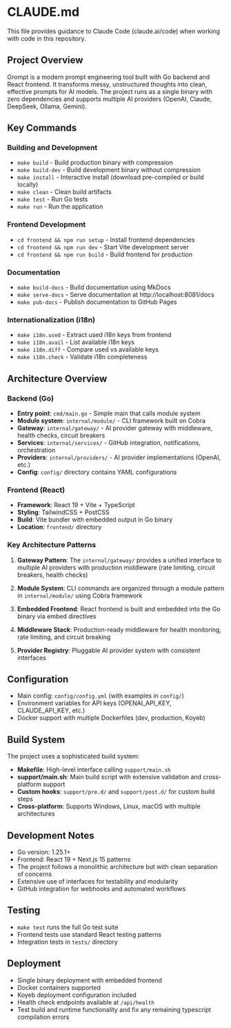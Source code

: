 # CLAUDE.md

This file provides guidance to Claude Code (claude.ai/code) when working with code in this repository.

## Project Overview

Grompt is a modern prompt engineering tool built with Go backend and React frontend. It transforms messy, unstructured thoughts into clean, effective prompts for AI models. The project runs as a single binary with zero dependencies and supports multiple AI providers (OpenAI, Claude, DeepSeek, Ollama, Gemini).

## Key Commands

### Building and Development
- `make build` - Build production binary with compression
- `make build-dev` - Build development binary without compression
- `make install` - Interactive install (download pre-compiled or build locally)
- `make clean` - Clean build artifacts
- `make test` - Run Go tests
- `make run` - Run the application

### Frontend Development
- `cd frontend && npm run setup` - Install frontend dependencies
- `cd frontend && npm run dev` - Start Vite development server
- `cd frontend && npm run build` - Build frontend for production

### Documentation
- `make build-docs` - Build documentation using MkDocs
- `make serve-docs` - Serve documentation at http://localhost:8081/docs
- `make pub-docs` - Publish documentation to GitHub Pages

### Internationalization (i18n)
- `make i18n.used` - Extract used i18n keys from frontend
- `make i18n.avail` - List available i18n keys
- `make i18n.diff` - Compare used vs available keys
- `make i18n.check` - Validate i18n completeness

## Architecture Overview

### Backend (Go)
- **Entry point**: `cmd/main.go` - Simple main that calls module system
- **Module system**: `internal/module/` - CLI framework built on Cobra
- **Gateway**: `internal/gateway/` - AI provider gateway with middleware, health checks, circuit breakers
- **Services**: `internal/services/` - GitHub integration, notifications, orchestration
- **Providers**: `internal/providers/` - AI provider implementations (OpenAI, etc.)
- **Config**: `config/` directory contains YAML configurations

### Frontend (React)
- **Framework**: React 19 + Vite + TypeScript
- **Styling**: TailwindCSS + PostCSS
- **Build**: Vite bundler with embedded output in Go binary
- **Location**: `frontend/` directory

### Key Architecture Patterns

1. **Gateway Pattern**: The `internal/gateway/` provides a unified interface to multiple AI providers with production middleware (rate limiting, circuit breakers, health checks)

2. **Module System**: CLI commands are organized through a module pattern in `internal/module/` using Cobra framework

3. **Embedded Frontend**: React frontend is built and embedded into the Go binary via embed directives

4. **Middleware Stack**: Production-ready middleware for health monitoring, rate limiting, and circuit breaking

5. **Provider Registry**: Pluggable AI provider system with consistent interfaces

## Configuration

- Main config: `config/config.yml` (with examples in `config/`)
- Environment variables for API keys (OPENAI_API_KEY, CLAUDE_API_KEY, etc.)
- Docker support with multiple Dockerfiles (dev, production, Koyeb)

## Build System

The project uses a sophisticated build system:
- **Makefile**: High-level interface calling `support/main.sh`
- **support/main.sh**: Main build script with extensive validation and cross-platform support
- **Custom hooks**: `support/pre.d/` and `support/post.d/` for custom build steps
- **Cross-platform**: Supports Windows, Linux, macOS with multiple architectures

## Development Notes

- Go version: 1.25.1+
- Frontend: React 19 + Next.js 15 patterns
- The project follows a monolithic architecture but with clean separation of concerns
- Extensive use of interfaces for testability and modularity
- GitHub integration for webhooks and automated workflows

## Testing

- `make test` runs the full Go test suite
- Frontend tests use standard React testing patterns
- Integration tests in `tests/` directory

## Deployment

- Single binary deployment with embedded frontend
- Docker containers supported
- Koyeb deployment configuration included
- Health check endpoints available at `/api/health`
- Test build and runtime functionality and fix any remaining typescript compilation errors